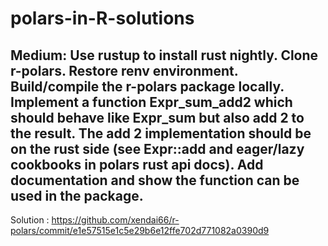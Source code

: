 # polars-in-R-solutions

## Medium: Use rustup to install rust nightly. Clone r-polars. Restore renv environment. Build/compile the r-polars package locally. Implement a function Expr_sum_add2 which should behave like Expr_sum but also add 2 to the result. The add 2 implementation should be on the rust side (see Expr::add and eager/lazy cookbooks in polars rust api docs). Add documentation and show the function can be used in the package.

Solution : https://github.com/xendai66/r-polars/commit/e1e57515e1c5e29b6e12ffe702d771082a0390d9
